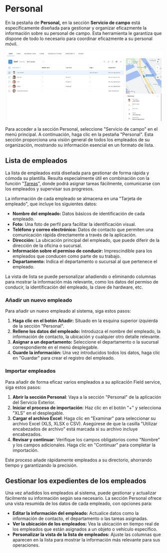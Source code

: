 # Personal

En la pestaña de **Personal,** en la sección **Servicio de campo** está específicamente diseñada para gestionar y organizar eficazmente la información sobre su personal de campo. Esta herramienta le garantiza que dispone de todo lo necesario para coordinar eficazmente a su personal móvil.

![](../../gua-del-usuario/servicio-de-campo/attachments/image-20240816-171918.png)

Para acceder a la sección Personal, seleccione "Servicio de campo" en el menú principal. A continuación, haga clic en la pestaña "Personal". Esta sección proporciona una visión general de todos los empleados de su organización, mostrando su información esencial en un formato de lista.

## Lista de empleados

La lista de empleados está diseñada para gestionar de forma rápida y cómoda su plantilla. Resulta especialmente útil en combinación con la función "[Tareas](tareas.md)", donde podrá asignar tareas fácilmente, comunicarse con los empleados y supervisar sus progresos.

La información de cada empleado se almacena en una "Tarjeta de empleado", que incluye los siguientes datos:

* **Nombre del empleado:** Datos básicos de identificación de cada empleado.
* **Foto:** Una foto de perfil para facilitar la identificación visual.
* **Teléfono y correo electrónico:** Datos de contacto que permiten una comunicación rápida directamente a través de la aplicación.
* **Dirección:** La ubicación principal del empleado, que puede diferir de la dirección de la oficina o sucursal.
* **Información sobre el permiso de conducir:** Imprescindible para los empleados que conducen como parte de su trabajo.
* **Departamento:** Indica el departamento o sucursal al que pertenece el empleado.

La vista de lista se puede personalizar añadiendo o eliminando columnas para mostrar la información más relevante, como los datos del permiso de conducir, la identificación del empleado, la clave de hardware, etc.

### Añadir un nuevo empleado

Para añadir un nuevo empleado al sistema, siga estos pasos:

1. **Haga clic en el botón Añadir:** Situado en la esquina superior izquierda de la sección "Personal".
2. **Rellene los datos del empleado:** Introduzca el nombre del empleado, la información de contacto, la ubicación y cualquier otro detalle relevante.
3. **Asignar a un departamento:** Seleccione el departamento o la sucursal correspondiente en el menú desplegable.
4. **Guarde la información:** Una vez introducidos todos los datos, haga clic en "Guardar" para crear el registro del empleado.

### Importar empleados

Para añadir de forma eficaz varios empleados a su aplicación Field service, siga estos pasos:

1. **Abrir la sección Personal**: Vaya a la sección "Personal" de la aplicación del Servicio Exterior.
2. **Iniciar el proceso de importación**: Haz clic en el botón "+" y selecciona "XLS" en el desplegable.
3. **Cargar el archivo Excel**: Haga clic en "Examinar" para seleccionar su archivo Excel (XLS, XLSX o CSV). Asegúrese de que la casilla "Utilizar encabezados de archivo" está marcada si su archivo incluye encabezados.
4. **Revisar y continuar**: Verifique los campos obligatorios como "Nombre" y los campos adicionales. Haga clic en "Continuar" para completar la importación.

Este proceso añade rápidamente empleados a su directorio, ahorrando tiempo y garantizando la precisión.

## Gestionar los expedientes de los empleados

Una vez añadidos los empleados al sistema, puede gestionar y actualizar fácilmente su información según sea necesario. La sección Personal ofrece una vista resumida de los datos de cada empleado, con opciones para:

* **Editar la información del empleado:** Actualice datos como la información de contacto, el departamento o las tareas asignadas.
* **Ver la ubicación de los empleados:** Vea la ubicación en tiempo real de los empleados que están asignados a un objeto o vehículo específico.
* **Personalizar la vista de la lista de empleados:** Ajuste las columnas que aparecen en la lista para mostrar la información más relevante para sus operaciones.
